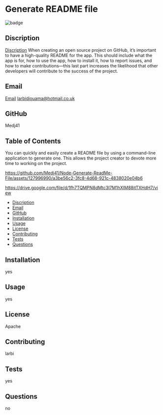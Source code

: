 
# Generate README file
![badge](https://img.shields.io/badge/license-Apache-brightgreen)
## Discription
[Discription](#Discription)
When creating an open source project on GitHub, it’s important to have a high-quality README for the app. This should include what the app is for, how to use the app, how to install it, how to report issues, and how to make contributions—this last part increases the likelihood that other developers will contribute to the success of the project. 
## Email
[Email](#Email)
larbidjouama@hotmail.co.uk
## GitHub
Medj41
## Table of Contents
You can quickly and easily create a README file by using a command-line application to generate one. This allows the project creator to devote more time to working on the project.





https://github.com/Medj41/Node-Generate-ReadMe-File/assets/127996990/a3be56c2-3fc8-4d68-921c-4838020e04b6



https://drive.google.com/file/d/1fh7TQMPN8dMtc3I7M1hXIM88itTXHdH7/view
- [Discription](#Discription)
- [Email](#Email)
- [GitHub](#GitHub)
- [Installation](#Installation)
- [Usage](#Usage)
- [License](#License)
- [Contributing](#Contributing)
- [Tests](#Tests)
- [Questions](#Questions)
## Installation 
yes
## Usage 
yes
## License 
Apache
## Contributing 
larbi
## Tests 
yes
## Questions
no
